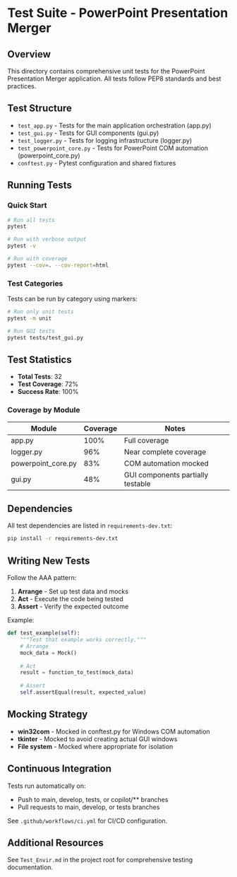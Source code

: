 # Test Suite - PowerPoint Presentation Merger

## Overview

This directory contains comprehensive unit tests for the PowerPoint Presentation Merger application. All tests follow PEP8 standards and best practices.

## Test Structure

- `test_app.py` - Tests for the main application orchestration (app.py)
- `test_gui.py` - Tests for GUI components (gui.py)
- `test_logger.py` - Tests for logging infrastructure (logger.py)
- `test_powerpoint_core.py` - Tests for PowerPoint COM automation (powerpoint_core.py)
- `conftest.py` - Pytest configuration and shared fixtures

## Running Tests

### Quick Start

```bash
# Run all tests
pytest

# Run with verbose output
pytest -v

# Run with coverage
pytest --cov=. --cov-report=html
```

### Test Categories

Tests can be run by category using markers:

```bash
# Run only unit tests
pytest -m unit

# Run GUI tests
pytest tests/test_gui.py
```

## Test Statistics

- **Total Tests**: 32
- **Test Coverage**: 72%
- **Success Rate**: 100%

### Coverage by Module

| Module | Coverage | Notes |
|--------|----------|-------|
| app.py | 100% | Full coverage |
| logger.py | 96% | Near complete coverage |
| powerpoint_core.py | 83% | COM automation mocked |
| gui.py | 48% | GUI components partially testable |

## Dependencies

All test dependencies are listed in `requirements-dev.txt`:

```bash
pip install -r requirements-dev.txt
```

## Writing New Tests

Follow the AAA pattern:
1. **Arrange** - Set up test data and mocks
2. **Act** - Execute the code being tested
3. **Assert** - Verify the expected outcome

Example:
```python
def test_example(self):
    """Test that example works correctly."""
    # Arrange
    mock_data = Mock()
    
    # Act
    result = function_to_test(mock_data)
    
    # Assert
    self.assertEqual(result, expected_value)
```

## Mocking Strategy

- **win32com** - Mocked in conftest.py for Windows COM automation
- **tkinter** - Mocked to avoid creating actual GUI windows
- **File system** - Mocked where appropriate for isolation

## Continuous Integration

Tests run automatically on:
- Push to main, develop, tests, or copilot/** branches
- Pull requests to main, develop, or tests branches

See `.github/workflows/ci.yml` for CI/CD configuration.

## Additional Resources

See `Test_Envir.md` in the project root for comprehensive testing documentation.

